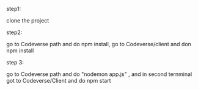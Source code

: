 step1:

clone the project

step2:

go to Codeverse path and do npm install, go to Codeverse/client and don npm install

step 3:

go to Codeverse path and do "nodemon app.js" , and in second ternminal got to Codeverse/Client and do npm start

